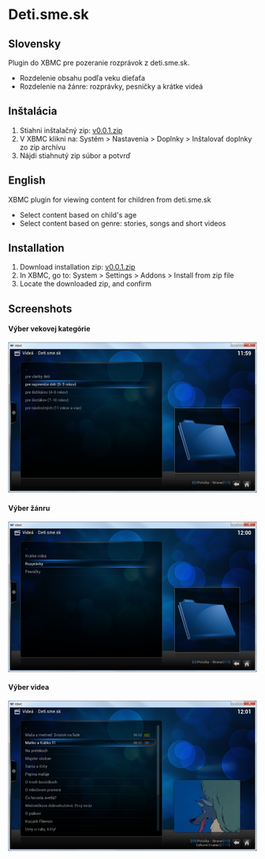 Deti.sme.sk
===========

Slovensky
---------

Plugin do XBMC pre pozeranie rozprávok z deti.sme.sk.

- Rozdelenie obsahu podľa veku dieťaťa
- Rozdelenie na žánre: rozprávky, pesničky a krátke videá

Inštalácia
----------

1. Stiahni inštalačný zip: [v0.0.1.zip](https://github.com/n0ha/plugin.video.deti.sme.sk/archive/v0.0.1.zip)
2. V XBMC klikni na: Systém > Nastavenia > Doplnky > Inštalovať doplnky zo zip archívu
3. Nájdi stiahnutý zip súbor a potvrď


English
-------

XBMC plugin for viewing content for children from deti.sme.sk

- Select content based on child's age
- Select content based on genre: stories, songs and short videos

Installation
------------

1. Download installation zip: [v0.0.1.zip](https://github.com/n0ha/plugin.video.deti.sme.sk/archive/v0.0.1.zip)
2. In XBMC, go to: System > Settings > Addons > Install from zip file
3. Locate the downloaded zip, and confirm


Screenshots
-----------

#### Výber vekovej kategórie
![Výber vekovej kategórie](docs/age-selection-sk.png "Výber vekovej kategórie")<br/>

#### Výber žánru
![Výber žánru](docs/genre-selection-sk.png "Výber žánru")<br/>

#### Výber videa
![Výber videa](docs/video-selection-sk.png "Výber videa")<br/>
